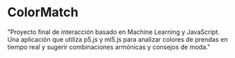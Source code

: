# ColorMatch

"Proyecto final de interacción basado en Machine Learning y JavaScript. Una aplicación que utiliza p5.js y ml5.js para analizar colores de prendas en tiempo real y sugerir combinaciones armónicas y consejos de moda."
